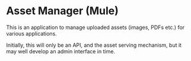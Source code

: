 # Asset Manager (Mule)

This is an application to manage uploaded assets (images, PDFs etc.)
for various applications.

Initially, this will only be an API, and the asset serving mechanism,
but it may well develop an admin interface in time.
